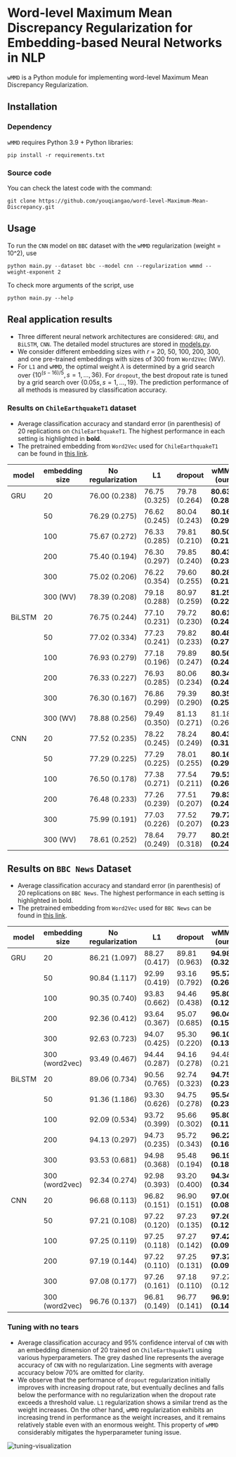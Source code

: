 # Word-level Maximum Mean Discrepancy Regularization for Embedding-based Neural Networks in NLP

`wMMD` is a Python module for implementing word-level Maximum Mean Discrepancy Regularization.

## Installation

### Dependency

`wMMD` requires Python 3.9 + Python libraries:
```shell
pip install -r requirements.txt
```

### Source code

You can check the latest code with the command:
```
git clone https://github.com/youqiangao/word-level-Maximum-Mean-Discrepancy.git
```

## Usage

To run the `CNN` model on `BBC` dataset with the `wMMD` regularization (weight = 10^2), use 
```shell
python main.py --dataset bbc --model cnn --regularization wmmd --weight-exponent 2 
```

To check more arguments of the script, use 
```shell
python main.py --help
```

## Real application results

+ Three different neural network architectures are considered: `GRU`, and `BiLSTM`, `CNN`. The detailed model structures are stored in [models.py](https://github.com/youqiangao/word-level-Maximum-Mean-Discrepancy/blob/main/models.py).
+ We consider different embedding sizes with $r$ = 20, 50, 100, 200, 300, and one pre-trained embeddings with sizes of 300 from `Word2Vec` (WV).
+ For `L1` and `wMMD`, the optimal weight $\lambda$ is determined by a grid search over $\{10^{(s-16)/5}, s = 1, \dots, 36\}$. For `dropout`, the best dropout rate is tuned by a grid search over $\{ 0.05s, s = 1, \dots, 19\}$. The prediction performance of all methods is measured by classification accuracy.

### Results on `ChileEarthquakeT1` dataset

+ Average classification accuracy and standard error (in parenthesis) of 20 replications on `ChileEarthquakeT1`. The highest performance in each setting is highlighted in **bold**.
+ The pretrained embedding from `Word2Vec` used for `ChileEarthquakeT1` can be found in [this link](https://github.com/dccuchile/spanish-word-embeddings).

| model  | embedding size | No regularization | L1            | dropout       | wMMD (our)          |
|--------|----------------|-------------------|---------------|---------------|------------------------|
| GRU    | 20             | 76.00 (0.238)     | 76.75 (0.325) | 79.78 (0.264) | **80.63 (0.281)** |
|        | 50             | 76.29 (0.275)     | 76.62 (0.245) | 80.04 (0.243) | **80.16 (0.296)** |
|        | 100            | 75.67 (0.272)     | 76.33 (0.285) | 79.81 (0.210) | **80.50 (0.217)** |
|        | 200            | 75.40 (0.194)     | 76.30 (0.297) | 79.85 (0.240) | **80.43 (0.237)** |
|        | 300            | 75.02 (0.206)     | 76.22 (0.354) | 79.60 (0.255) | **80.28 (0.217)** |
|        | 300 (WV) | 78.39 (0.208)     | 79.18 (0.288) | 80.97 (0.259) | **81.25 (0.220)** |
| BiLSTM | 20             | 76.75 (0.244)     | 77.10 (0.231) | 79.72 (0.230) | **80.61 (0.246)** |
|        | 50             | 77.02 (0.334)     | 77.23 (0.241) | 79.82 (0.233) | **80.48 (0.277)** |
|        | 100            | 76.93 (0.279)     | 77.18 (0.196) | 79.89 (0.247) | **80.56 (0.241)** |
|        | 200            | 76.33 (0.227)     | 76.93 (0.285) | 80.06 (0.234) | **80.34 (0.247)** |
|        | 300            | 76.30 (0.167)     | 76.86 (0.299) | 79.39 (0.290) | **80.35 (0.250)** |
|        | 300 (WV) | 78.88 (0.256)     | 79.49 (0.350) | 81.13 (0.271) | 81.18 (0.262)          |
| CNN    | 20             | 77.52 (0.235)     | 78.22 (0.245) | 78.24 (0.249) | **80.43 (0.311)** |
|        | 50             | 77.29 (0.225)     | 77.29 (0.225) | 78.01 (0.255) | **80.16 (0.296)** |
|        | 100            | 76.50 (0.178)     | 77.38 (0.271) | 77.54 (0.211) | **79.51 (0.265)** |
|        | 200            | 76.48 (0.233)     | 77.26 (0.239) | 77.51 (0.207) | **79.83 (0.246)** |
|        | 300            | 75.99 (0.191)     | 77.03 (0.226) | 77.52 (0.207) | **79.77 (0.239)** |
|        | 300 (WV) | 78.61 (0.252)     | 78.64 (0.249) | 79.77 (0.318) | **80.25 (0.245)** |

## Results on `BBC News` Dataset

+ Average classification accuracy and standard error (in parenthesis) of 20 replications on `BBC News`. The highest performance in each setting is highlighted in bold.
+ The pretrained embedding from `Word2Vec` used for `BBC News` can be found in [this link](https://github.com/RaRe-Technologies/gensim-data).

| model  | embedding size | No regularization | L1            | dropout       | wMMD (our)          |
|--------|----------------|-------------------|---------------|---------------|------------------------|
| GRU    | 20             | 86.21 (1.097)     | 88.27 (0.417) | 89.81 (0.963) | **94.98 (0.324)** |
|        | 50             | 90.84 (1.117)     | 92.99 (0.419) | 93.16 (0.792) | **95.57 (0.266)** |
|        | 100            | 90.35 (0.740)     | 93.83 (0.662) | 94.46 (0.438) | **95.80 (0.123)** |
|        | 200            | 92.36 (0.412)     | 93.64 (0.367) | 95.07 (0.685) | **96.04 (0.153)** |
|        | 300            | 92.63 (0.723)     | 94.07 (0.425) | 95.30 (0.220) | **96.10 (0.136)** |
|        | 300 (word2vec) | 93.49 (0.467)     | 94.44 (0.287) | 94.16 (0.278) | 94.48 (0.215)          |
| BiLSTM | 20             | 89.06 (0.734)     | 90.56 (0.765) | 92.74 (0.323) | **94.75 (0.231)** |
|        | 50             | 91.36 (1.186)     | 93.30 (0.626) | 94.75 (0.278) | **95.54 (0.237)** |
|        | 100            | 92.09 (0.534)     | 93.72 (0.399) | 95.66 (0.302) | **95.80 (0.116)** |
|        | 200            | 94.13 (0.297)     | 94.73 (0.235) | 95.72 (0.343) | **96.22 (0.162)** |
|        | 300            | 93.53 (0.681)     | 94.98 (0.368) | 95.48 (0.194) | **96.19 (0.182)** |
|        | 300 (word2vec) | 92.34 (0.274)     | 92.98 (0.393) | 93.20 (0.400) | **94.34 (0.347)** |
| CNN    | 20             | 96.68 (0.113)     | 96.82 (0.151) | 96.90 (0.151) | **97.06 (0.088)** |
|        | 50             | 97.21 (0.108)     | 97.22 (0.120) | 97.23 (0.135) | **97.26 (0.125)** |
|        | 100            | 97.25 (0.119)     | 97.25 (0.118) | 97.27 (0.142) | **97.42 (0.096)** |
|        | 200            | 97.19 (0.144)     | 97.22 (0.110) | 97.25 (0.131) | **97.37 (0.095)** |
|        | 300            | 97.08 (0.177)     | 97.26 (0.161) | 97.18 (0.110) | 97.27 (0.129)          |
|        | 300 (word2vec) | 96.76 (0.137)     | 96.81 (0.149) | 96.77 (0.141) | **96.91 (0.141)** |


### Tuning with no tears

+ Average classification accuracy and 95% confidence interval of `CNN` with an embedding dimension of 20 trained on `ChileEarthquakeT1` using various hyperparameters. The grey dashed line represents the average accuracy of `CNN` with no regularization. Line segments with average accuracy below 70% are omitted for clarity. 
+ We observe that the performance of `dropout` regularization initially improves with increasing dropout rate, but eventually declines and falls below the performance with no regularization when the dropout rate exceeds a threshold value. `L1` regularization shows a similar trend as the weight increases. On the other hand, `wMMD` regularization exhibits an increasing trend in performance as the weight increases, and it remains relatively stable even with an enormous weight. This property of `wMMD` considerably mitigates the hyperparameter tuning issue.

![tuning-visualization](https://github.com/youqiangao/word-level-Maximum-Mean-Discrepancy/assets/26051979/95ab9bdb-284a-4176-a37d-afcf6370cf51)